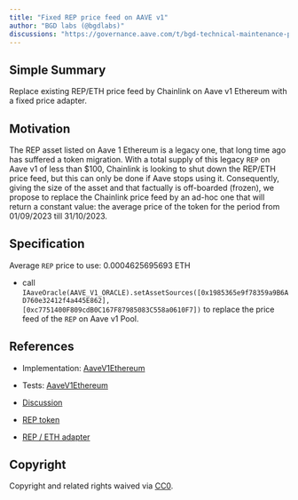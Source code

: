 ```yaml
---
title: "Fixed REP price feed on AAVE v1"
author: "BGD labs (@bgdlabs)"
discussions: "https://governance.aave.com/t/bgd-technical-maintenance-proposals/15274/2"
---
```


## Simple Summary

Replace existing REP/ETH price feed by Chainlink on Aave v1 Ethereum with a fixed price adapter.

## Motivation

The REP asset listed on Aave 1 Ethereum is a legacy one, that long time ago has suffered a token migration.
With a total supply of this legacy `REP` on Aave v1 of less than $100, Chainlink is looking to shut down the REP/ETH price feed, but this can only be done if Aave stops using it.
Consequently, giving the size of the asset and that factually is off-boarded (frozen), we propose to replace the Chainlink price feed by an ad-hoc one that will return a constant value: the average price of the token for the period from 01/09/2023 till 31/10/2023.

## Specification

Average `REP` price to use: 0.0004625695693 ETH

- call `IAaveOracle(AAVE_V1_ORACLE).setAssetSources([0x1985365e9f78359a9B6AD760e32412f4a445E862], [0xc7751400F809cdB0C167F87985083C558a0610F7])` to replace the price feed of the `REP` on Aave v1 Pool.

## References

- Implementation: [AaveV1Ethereum](https://github.com/bgd-labs/aave-proposals-v3/blob/4939986a41568aef5ea317cfdd8a4a839da38fc8/src/20231031_AaveV2Ethereum_FixedREPPriceFeed/AaveV2Ethereum_FixedREPPriceFeedOnAAVEV1_20231031.sol)
- Tests: [AaveV1Ethereum](https://github.com/bgd-labs/aave-proposals-v3/blob/4939986a41568aef5ea317cfdd8a4a839da38fc8/src/20231031_AaveV2Ethereum_FixedREPPriceFeedOnAAVEV1/AaveV1Ethereum_FixedREPPriceFeed_20231031.t.sol)
- [Discussion](https://governance.aave.com/t/bgd-technical-maintenance-proposals/15274/2)

- [REP token](https://etherscan.io/address/0x1985365e9f78359a9B6AD760e32412f4a445E862)
- [REP / ETH adapter](https://github.com/bgd-labs/cl-synchronicity-price-adapter/blob/main/src/contracts/RepFixedPriceAdapter.sol)

## Copyright

Copyright and related rights waived via [CC0](https://creativecommons.org/publicdomain/zero/1.0/).
